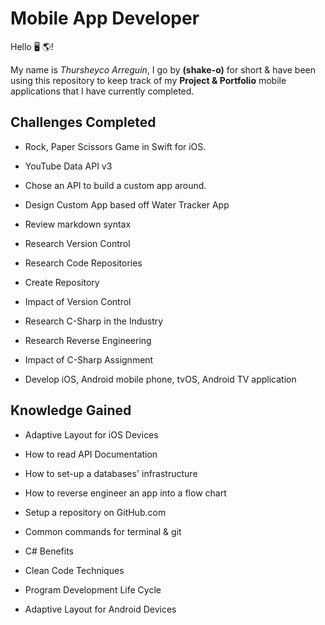 # Mobile App Developer


Hello 🖥 🌎!

My name is _Thursheyco Arreguin_, I go by **(shake-o)** for short & have been using this repository to keep track of my **Project & Portfolio** mobile applications that I have currently completed.


## Challenges Completed
- Rock, Paper Scissors Game in Swift for iOS.

- YouTube Data API v3

- Chose an API to build a custom app around.

- Design Custom App based off Water Tracker App

- Review markdown syntax

- Research Version Control

- Research Code Repositories

- Create Repository

- Impact of Version Control

- Research C-Sharp in the Industry

- Research Reverse Engineering

- Impact of C-Sharp Assignment

- Develop iOS, Android mobile phone, tvOS, Android TV application


## Knowledge Gained
- Adaptive Layout for iOS Devices

- How to read API Documentation

- How to set-up a databases' infrastructure

- How to reverse engineer an app into a flow chart

- Setup a repository on GitHub.com

- Common commands for terminal & git

- C# Benefits

- Clean Code Techniques

- Program Development Life Cycle

- Adaptive Layout for Android Devices
